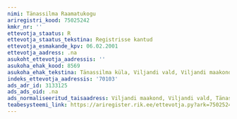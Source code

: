```yaml
---
nimi: Tänassilma Raamatukogu
ariregistri_kood: 75025242
kmkr_nr: ''
ettevotja_staatus: R
ettevotja_staatus_tekstina: Registrisse kantud
ettevotja_esmakande_kpv: 06.02.2001
ettevotja_aadress: .na
asukoht_ettevotja_aadressis: ''
asukoha_ehak_kood: 8569
asukoha_ehak_tekstina: Tänassilma küla, Viljandi vald, Viljandi maakond
indeks_ettevotja_aadressis: '70103'
ads_adr_id: 3133125
ads_ads_oid: .na
ads_normaliseeritud_taisaadress: Viljandi maakond, Viljandi vald, Tänassilma küla
teabesysteemi_link: https://ariregister.rik.ee/ettevotja.py?ark=75025242&ref=rekvisiidid
---
```

